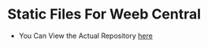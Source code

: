# Static Files For Weeb Central

- You Can View the Actual Repository [here](https://github.com/ruby-network/ruby)
